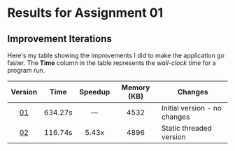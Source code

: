 # Results for Assignment 01

## Improvement Iterations

Here's my table showing the improvements I did to make the application go faster.  The **Time** column in the table represents the _wall-clock time_ for a program run.

| Version | Time | Speedup | Memory (KB) | Changes |
| :-----: | ---- | :-----: | :------: | ------- |
| [01](01.cpp) | 634.27s | &mdash; | 4532 | Initial version - no changes |
| [02](02.cpp) | 116.74s | 5.43x | 4896 | Static threaded version |
